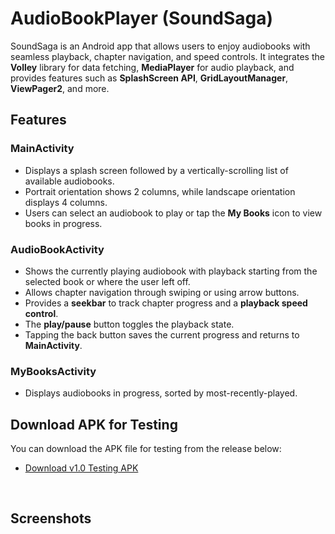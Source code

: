 # AudioBookPlayer (SoundSaga)

SoundSaga is an Android app that allows users to enjoy audiobooks with seamless playback, chapter navigation, and speed controls. It integrates the **Volley** library for data fetching, **MediaPlayer** for audio playback, and provides features such as **SplashScreen API**, **GridLayoutManager**, **ViewPager2**, and more.

## Features

### MainActivity
- Displays a splash screen followed by a vertically-scrolling list of available audiobooks.
- Portrait orientation shows 2 columns, while landscape orientation displays 4 columns.
- Users can select an audiobook to play or tap the **My Books** icon to view books in progress.

### AudioBookActivity
- Shows the currently playing audiobook with playback starting from the selected book or where the user left off.
- Allows chapter navigation through swiping or using arrow buttons.
- Provides a **seekbar** to track chapter progress and a **playback speed control**.
- The **play/pause** button toggles the playback state.
- Tapping the back button saves the current progress and returns to **MainActivity**.

### MyBooksActivity
- Displays audiobooks in progress, sorted by most-recently-played.

## Download APK for Testing
You can download the APK file for testing from the release below:
- [Download v1.0 Testing APK](https://github.com/kartiknagar333/ChicagoCTABusTracker/releases/tag/v1.0)
<br>  

## Screenshots
